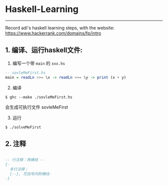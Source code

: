 # Haskell-Learning 
---

Record adi's haskell learning steps, with the website: https://www.hackerrank.com/domains/fp/intro

## 1. 编译、运行haskell文件: 

1. 编写一个带 `main` 的 `xxx.hs`

```haskell
-- sovleMeFirst.hs
main = readLn >>= \x -> readLn >>= \y -> print (x + y)

```

2. 编译

```console
$ ghc --make ./sovleMeFirst.hs
```

会生成可执行文件 sovleMeFirst

3. 运行

```console
$ ./solveMeFirst
```

## 2. 注释

```haskell

-- 行注释：两横线 --
{-
  多行注释；
  {--}, 花括号内附横线-
-}
```
